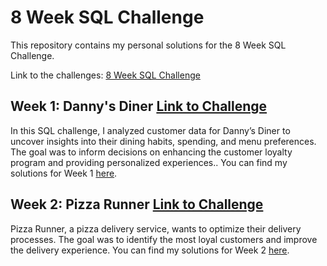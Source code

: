 # 8 Week SQL Challenge

This repository contains my personal solutions for the 8 Week SQL Challenge.

Link to the challenges: [8 Week SQL Challenge](https://8weeksqlchallenge.com/)

## Week 1: Danny's Diner [Link to Challenge](https://8weeksqlchallenge.com/case-study-1/)

In this SQL challenge, I analyzed customer data for Danny’s Diner to uncover insights into their dining habits, spending, and menu preferences. The goal was to inform decisions on enhancing the customer loyalty program and providing personalized experiences.. You can find my solutions for Week 1 [here](./DannysDiner.md).


## Week 2: Pizza Runner [Link to Challenge](https://8weeksqlchallenge.com/case-study-2/)

Pizza Runner, a pizza delivery service, wants to optimize their delivery processes. The goal was to identify the most loyal customers and improve the delivery experience. You can find my solutions for Week 2 [here](./PizzaRunner.md).